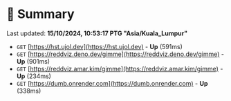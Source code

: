 # 📖 Summary
Last updated: **15/10/2024, 10:53:17 PTG "Asia/Kuala_Lumpur"**

- `GET` [https://hst.ujol.dev](https://hst.ujol.dev) - **Up** (591ms)
- `GET` [https://reddviz.deno.dev/gimme](https://reddviz.deno.dev/gimme) - **Up** (901ms)
- `GET` [https://reddviz.amar.kim/gimme](https://reddviz.amar.kim/gimme) - **Up** (234ms)
- `GET` [https://dumb.onrender.com](https://dumb.onrender.com) - **Up** (338ms)
